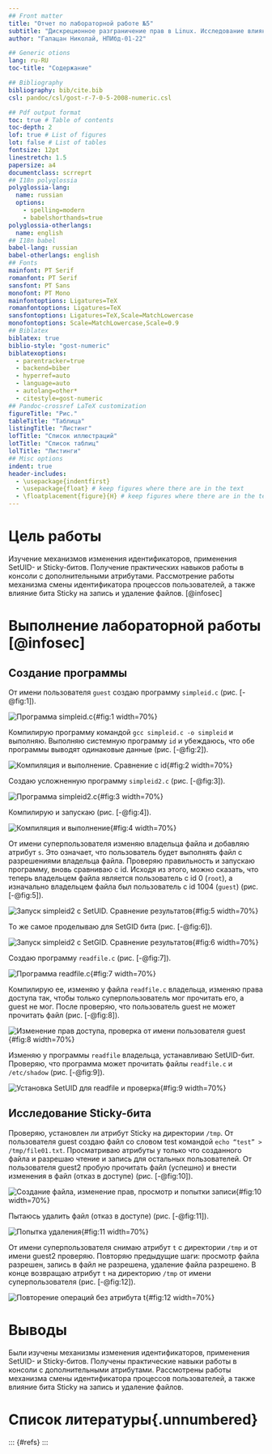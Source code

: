 ```yaml
---
## Front matter
title: "Отчет по лабораторной работе №5"
subtitle: "Дискреционное разграничение прав в Linux. Исследование влияния дополнительных атрибутов"
author: "Галацан Николай, НПИбд-01-22"

## Generic otions
lang: ru-RU
toc-title: "Содержание"

## Bibliography
bibliography: bib/cite.bib
csl: pandoc/csl/gost-r-7-0-5-2008-numeric.csl

## Pdf output format
toc: true # Table of contents
toc-depth: 2
lof: true # List of figures
lot: false # List of tables
fontsize: 12pt
linestretch: 1.5
papersize: a4
documentclass: scrreprt
## I18n polyglossia
polyglossia-lang:
  name: russian
  options:
	- spelling=modern
	- babelshorthands=true
polyglossia-otherlangs:
  name: english
## I18n babel
babel-lang: russian
babel-otherlangs: english
## Fonts
mainfont: PT Serif
romanfont: PT Serif
sansfont: PT Sans
monofont: PT Mono
mainfontoptions: Ligatures=TeX
romanfontoptions: Ligatures=TeX
sansfontoptions: Ligatures=TeX,Scale=MatchLowercase
monofontoptions: Scale=MatchLowercase,Scale=0.9
## Biblatex
biblatex: true
biblio-style: "gost-numeric"
biblatexoptions:
  - parentracker=true
  - backend=biber
  - hyperref=auto
  - language=auto
  - autolang=other*
  - citestyle=gost-numeric
## Pandoc-crossref LaTeX customization
figureTitle: "Рис."
tableTitle: "Таблица"
listingTitle: "Листинг"
lofTitle: "Список иллюстраций"
lotTitle: "Список таблиц"
lolTitle: "Листинги"
## Misc options
indent: true
header-includes:
  - \usepackage{indentfirst}
  - \usepackage{float} # keep figures where there are in the text
  - \floatplacement{figure}{H} # keep figures where there are in the text
---
```

# Цель работы

Изучение механизмов изменения идентификаторов, применения
SetUID- и Sticky-битов. Получение практических навыков работы в консоли с дополнительными атрибутами. Рассмотрение работы механизма
смены идентификатора процессов пользователей, а также влияние бита
Sticky на запись и удаление файлов. [@infosec]

# Выполнение лабораторной работы [@infosec]

## Создание программы

От имени пользователя `guest` создаю программу `simpleid.c` (рис. [-@fig:1]).

![ Программа simpleid.c](image/1.png){#fig:1 width=70%}

Компилирую программу командой `gcc simpleid.c -o simpleid` и выполняю. Выполняю системную программу `id` и убеждаюсь, что обе программы выводят одинаковые данные (рис. [-@fig:2]).

![Компиляция и выполнение. Сравнение с id](image/2.png){#fig:2 width=70%}

Cоздаю усложненную программу `simpleid2.c`  (рис. [-@fig:3]).

![Программа simpleid2.c](image/3.png){#fig:3 width=70%}

Компилирую и запускаю (рис. [-@fig:4]).

![Компиляция и выполнение](image/4.png){#fig:4 width=70%}


От имени суперпользователя изменяю владельца файла и добавляю атрибут `s`. Это означает, что пользователь будет выполнять файл с разрешениями владельца файла. Проверяю правильность и запускаю программу, вновь сравниваю с id. Исходя из этого, можно сказать, что теперь владельцем файла является пользователь с id 0 (`root`), а изначально владельцем файла был пользователь с id 1004 (`guest`) (рис. [-@fig:5]).

![Запуск simpleid2 с SetUID. Сравнение результатов](image/5.png){#fig:5 width=70%}

То же самое проделываю для SetGID бита (рис. [-@fig:6]).

![Запуск simpleid2 с SetGID. Сравнение результатов](image/6.png){#fig:6 width=70%}

Создаю программу `readfile.c` (рис. [-@fig:7]).

![Программа readfile.c](image/7.png){#fig:7 width=70%}

Компилирую ее, изменяю у файла `readfile.c` владельца, изменяю права доступа так, чтобы только суперпользователь мог прочитать его, a guest не мог. После проверяю, что пользователь guest не может прочитать файл (рис. [-@fig:8]).

![Изменение прав доступа, проверка от имени пользователя guest](image/8.png){#fig:8 width=70%}

Изменяю у программы `readfile` владельца, устанавливаю SetUID-бит. Проверяю, что программа может прочитать файлы `readfile.c` и `/etc/shadow` (рис. [-@fig:9]).

![Установка SetUID для readfile и проверка](image/9.png){#fig:9 width=70%}

## Исследование Sticky-бита

Проверяю, установлен ли атрибут Sticky на директории `/tmp`. От пользователя guest создаю файл со словом test командой `echo “test” > /tmp/file01.txt`. Просматриваю атрибуты у только что созданного файла и разрешаю чтение и запись для остальных пользователей. От пользователя guest2 пробую прочитать файл (успешно) и внести изменения в файл (отказ в доступе) (рис. [-@fig:10]).

![Создание файла, изменение прав, просмотр и попытки записи](image/10.png){#fig:10 width=70%}

Пытаюсь удалить файл (отказ в доступе) (рис. [-@fig:11]).

![Попытка удаления](image/11.png){#fig:11 width=70%}

От имени суперпользователя снимаю атрибут `t` с директории `/tmp` и от имени guest2 проверяю. Повторяю предыдущие шаги: просмотр файла разрешен, запись в файл не разрешена, удаление файла разрешено. В конце возвращаю атрибут `t` на директорию `/tmp` от имени суперпользователя (рис. [-@fig:12]).

![Повторение операций без атрибута t](image/12.png){#fig:12 width=70%}



# Выводы

Были изучены механизмы изменения идентификаторов, применения
SetUID- и Sticky-битов. Получены практические навыки работы в консоли с дополнительными атрибутами. Рассмотрены работы механизма
смены идентификатора процессов пользователей, а также влияние бита Sticky на запись и удаление файлов.

# Список литературы{.unnumbered}

::: {#refs}
:::

